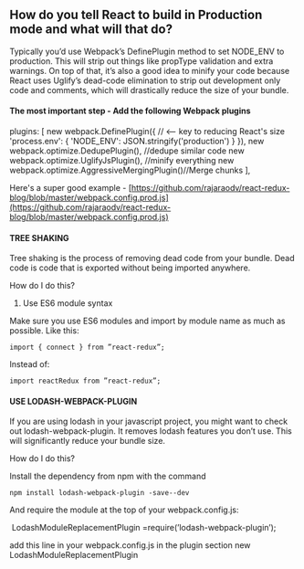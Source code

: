 
## How do you tell React to build in Production mode and what will that do?

Typically you’d use Webpack’s DefinePlugin method to set NODE_ENV to production. This will strip out things like propType validation and extra warnings. On top of that, it’s also a good idea to minify your code because React uses Uglify’s dead-code elimination to strip out development only code and comments, which will drastically reduce the size of your bundle.

#### The most important step - Add the following Webpack plugins

plugins: [
    new webpack.DefinePlugin({ // <-- key to reducing React's size
      'process.env': {
        'NODE_ENV': JSON.stringify('production')
      }
    }),
    new webpack.optimize.DedupePlugin(), //dedupe similar code
    new webpack.optimize.UglifyJsPlugin(), //minify everything
    new webpack.optimize.AggressiveMergingPlugin()//Merge chunks
  ],

Here's a super good example - [https://github.com/rajaraodv/react-redux-blog/blob/master/webpack.config.prod.js](https://github.com/rajaraodv/react-redux-blog/blob/master/webpack.config.prod.js)

#### TREE SHAKING

Tree shaking is the process of removing dead code from your bundle. Dead code is code that is exported without being imported anywhere.

How do I do this?

1) Use ES6 module syntax

Make sure you use ES6 modules and import by module name as much as possible. Like this:

```
import { connect } ​from ”react-redux”​; ​​ ​
```
Instead of:

```
import reactRedux ​from ”react-redux”​; ​​ ​
```

#### USE LODASH-WEBPACK-PLUGIN

If you are using lodash in your javascript project, you might want to check out lodash-webpack-plugin. It removes lodash features you don’t use. This will significantly reduce your bundle size.

How do I do this?

Install the dependency from npm with the command

``npm install lodash-webpack-plugin -save--dev``

And require the module at the top of your webpack.config.js:

​​ LodashModuleReplacementPlugin = ​require​(​’lodash-webpack-plugin’​);

add this line in your webpack.config.js in the plugin section
new LodashModuleReplacementPlugin